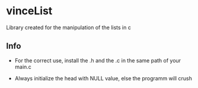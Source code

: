 # vinceList

Library created for the manipulation of the lists in c

## Info

* For the correct use, install the .h and the .c in the same path of your main.c

* Always initialize the head with NULL value, else the programm will crush
